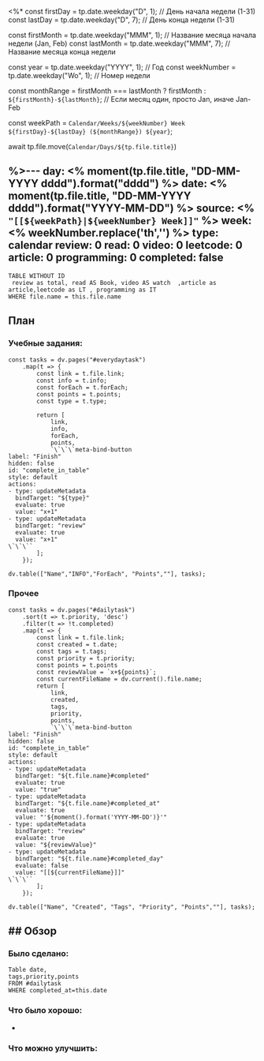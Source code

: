 <%*
const firstDay = tp.date.weekday("D", 1); // День начала недели (1-31)
const lastDay = tp.date.weekday("D", 7); // День конца недели (1-31)

const firstMonth = tp.date.weekday("MMM", 1); // Название месяца начала недели (Jan, Feb)
const lastMonth = tp.date.weekday("MMM", 7); // Название месяца конца недели

const year = tp.date.weekday("YYYY", 1); // Год
const weekNumber = tp.date.weekday("Wo", 1); // Номер недели

const monthRange = firstMonth === lastMonth ? firstMonth : `${firstMonth}-${lastMonth}`; // Если месяц один, просто Jan, иначе Jan-Feb

const weekPath = `Calendar/Weeks/${weekNumber} Week ${firstDay}-${lastDay} (${monthRange}) ${year}`;

await tp.file.move(`Calendar/Days/${tp.file.title}`)

%>---
day: <% moment(tp.file.title, "DD-MM-YYYY dddd").format("dddd") %>
date: <% moment(tp.file.title, "DD-MM-YYYY dddd").format("YYYY-MM-DD") %>
source: <% `"[[${weekPath}|${weekNumber} Week]]"` %>
week: <% weekNumber.replace('th','') %>
type: calendar
review: 0
read: 0
video: 0
leetcode: 0
article: 0
programming: 0
completed: false
---
```dataview
TABLE WITHOUT ID 
 review as total, read AS Book, video AS watch  ,article as article,leetcode as LT , programming as IT
WHERE file.name = this.file.name
```
## План

### Учебные задания:
```dataviewjs
const tasks = dv.pages("#everydaytask")
    .map(t => {
        const link = t.file.link;
        const info = t.info;
        const forEach = t.forEach;
        const points = t.points;
		const type = t.type;

        return [
            link, 
            info, 
            forEach, 
            points,
            `\`\`\`meta-bind-button
label: "Finish"
hidden: false
id: "complete_in_table"
style: default
actions:
- type: updateMetadata
  bindTarget: "${type}"
  evaluate: true
  value: "x+1"
- type: updateMetadata
  bindTarget: "review"
  evaluate: true
  value: "x+1"
\`\`\``
        ];
    });

dv.table(["Name","INFO","ForEach", "Points",""], tasks);
```
### Прочее
```dataviewjs
const tasks = dv.pages("#dailytask")
    .sort(t => t.priority, 'desc')
    .filter(t => !t.completed)
    .map(t => {
        const link = t.file.link;
        const created = t.date;
        const tags = t.tags;
        const priority = t.priority;
        const points = t.points
        const reviewValue = `x+${points}`;
		const currentFileName = dv.current().file.name;
        return [
            link, 
            created, 
            tags, 
            priority,
            points, 
            `\`\`\`meta-bind-button
label: "Finish"
hidden: false
id: "complete_in_table"
style: default
actions:
- type: updateMetadata
  bindTarget: "${t.file.name}#completed"
  evaluate: true
  value: "true"
- type: updateMetadata
  bindTarget: "${t.file.name}#completed_at"
  evaluate: true
  value: "'${moment().format('YYYY-MM-DD')}'"
- type: updateMetadata
  bindTarget: "review"
  evaluate: true
  value: "${reviewValue}"
- type: updateMetadata
  bindTarget: "${t.file.name}#completed_day"
  evaluate: false
  value: "[[${currentFileName}]]"
\`\`\``
        ];
    });

dv.table(["Name", "Created", "Tags", "Priority", "Points",""], tasks);
```

## ## Обзор

### Было сделано:
```dataview
Table date,
tags,priority,points
FROM #dailytask
WHERE completed_at=this.date
```


### Что было хорошо:
 - 



### Что можно улучшить:

